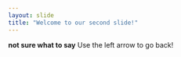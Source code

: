 ```yaml
---
layout: slide
title: "Welcome to our second slide!"
---
```

**not sure what to say**
Use the left arrow to go back!
